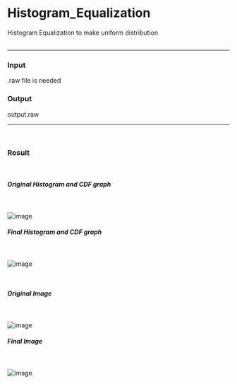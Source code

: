 # Histogram_Equalization
Histogram Equalization to make uniform distribution
<br><br>


<hr>
<h3>Input</h3>
.raw file is needed
<h3>Output</h3>output.raw
<hr>
<br>


<h3>Result</h3>
<br>
<h5>Original Histogram and CDF graph</h5><br>
  
![image](https://user-images.githubusercontent.com/37769713/99224000-da3a7880-2828-11eb-9891-237c4977999d.png)

<h5>Final Histogram and CDF graph</h5><br>

![image](https://user-images.githubusercontent.com/37769713/99224112-09e98080-2829-11eb-9c06-ce43139a569b.png)

<br>
  
<h5> Original Image</h5><br>
  
![image](https://user-images.githubusercontent.com/37769713/99224407-9eec7980-2829-11eb-9b72-314c788bef21.png)

<h5> Final Image</h5><br>
  
![image](https://user-images.githubusercontent.com/37769713/99224446-add32c00-2829-11eb-9a7f-f9cef990308a.png)


  
